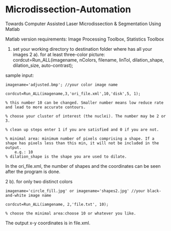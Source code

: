 Microdissection-Automation
==========================

Towards Computer Assisted Laser Microdissection &amp; Segmentation Using Matlab

Matlab version requirements: Image Processing Toolbox, Statistics Toolbox

1. set your working directory to destination folder where has all your images
2 a). for at least three-color picture: 
	cordcut=Run_ALL(imagename, nColors, filename, linTol, dilation_shape, dilation_size, auto-contrast);

sample input:
	
	imagename='adjusted.bmp'; //your color image name
	
	cordcut=Run_ALL(imagename,3,'ori_file.xml',10,'disk',5, 1); 
	
	% this number 10 can be changed. Smaller number means low reduce rate and lead to more accurate contours.
	
 	% choose your cluster of interest (the nuclei). The number may be 2 or 3.
 	
	% clean up steps enter 1 if you are satisfied and 0 if you are not.
	
	% minimal area: minimum number of pixels comprising a shape. If a shape has pixels less than this min, it will not be included in the output.
		e.g.: 10
	% dilation_shape is the shape you are used to dilate. 
	
In the ori_file.xml, the number of shapes and the coordinates can be seen after the program is done.

2 b). for only two distinct colors 

	imagename='circle_fill.jpg' or imagename='shapes2.jpg' //your black-and-white image name
	
	cordcut=Run_ALL(iamgename, 2,'file.txt', 10);
	
	% choose the minimal area:choose 10 or whatever you like.
	
The output x-y coordinates is in file.xml.
